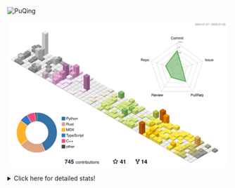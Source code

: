 ![PuQing](https://user-images.githubusercontent.com/27223114/171565019-9a56fae6-b08b-421f-99db-7e830da42371.png)

![](./profile-3d-contrib/profile-season-animate.svg)

<details>
<summary>Click here for detailed stats!</summary>

<!--START_SECTION:waka-->
![Lines of code](https://img.shields.io/badge/From%20Hello%20World%20I%27ve%20Written-1.6%20million%20lines%20of%20code-blue)

**🐱 My GitHub Data** 

> 📦 415.5 kB Used in GitHub's Storage 
 > 
> 🏆 5 Contributions in the Year 2025
 > 
> 🚫 Not Opted to Hire
 > 
> 📜 38 Public Repositories 
 > 
> 🔑 33 Private Repositories 
 > 
**I'm an Early 🐤** 

```text
🌞 Morning                678 commits         ██░░░░░░░░░░░░░░░░░░░░░░░   07.90 % 
🌆 Daytime                3759 commits        ███████████░░░░░░░░░░░░░░   43.83 % 
🌃 Evening                1969 commits        ██████░░░░░░░░░░░░░░░░░░░   22.96 % 
🌙 Night                  2171 commits        ██████░░░░░░░░░░░░░░░░░░░   25.31 % 
```


📊 **This Week I Spent My Time On** 

```text
💬 Programming Languages: 
Other                    3 hrs 52 mins       ██████░░░░░░░░░░░░░░░░░░░   23.11 % 
Music                    3 hrs 12 mins       █████░░░░░░░░░░░░░░░░░░░░   19.15 % 
Python                   3 hrs 4 mins        █████░░░░░░░░░░░░░░░░░░░░   18.40 % 
Rust                     2 hrs 29 mins       ████░░░░░░░░░░░░░░░░░░░░░   14.90 % 
Reading Paper            1 hr 21 mins        ██░░░░░░░░░░░░░░░░░░░░░░░   08.15 % 

🔥 Editors: 
VS Code                  6 hrs 54 mins       ██████████░░░░░░░░░░░░░░░   41.21 % 
NetEaseMusic             3 hrs 12 mins       █████░░░░░░░░░░░░░░░░░░░░   19.15 % 
Notes                    1 hr 46 mins        ███░░░░░░░░░░░░░░░░░░░░░░   10.55 % 
Zotero                   1 hr 21 mins        ██░░░░░░░░░░░░░░░░░░░░░░░   08.15 % 
Telegram                 1 hr 11 mins        ██░░░░░░░░░░░░░░░░░░░░░░░   07.07 % 

💻 Operating System: 
Mac                      9 hrs 51 mins       ███████████████░░░░░░░░░░   58.79 % 
WSL                      6 hrs 54 mins       ██████████░░░░░░░░░░░░░░░   41.21 % 
```


<!--END_SECTION:waka-->
</details>
